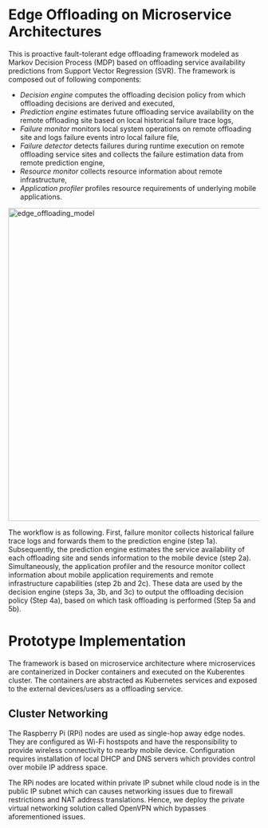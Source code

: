 # Edge Offloading on Microservice Architectures
This is proactive fault-tolerant edge offloading framework modeled as Markov Decision Process (MDP) based on offloading service availability predictions from Support Vector Regression (SVR). The framework is composed out of following components:

- *Decision engine* computes the offloading decision policy from which offloading decisions are derived and executed,
- *Prediction engine* estimates future offloading service availability on the remote offloading site based on local historical failure trace logs,
- *Failure monitor* monitors local system operations on remote offloading site and logs failure events intro local failure file,
- *Failure detector* detects failures during runtime execution on remote offloading service sites and collects the failure estimation data from remote prediction engine,
- *Resource monitor* collects resource information about remote infrastructure,
- *Application profiler* profiles resource requirements of underlying mobile applications.

<img width="627" alt="edge_offloading_model" src="https://user-images.githubusercontent.com/89394269/153574960-a9df1b15-5ea7-42b3-90cc-59c6a149c1eb.png">

The workflow is as following. First, failure monitor collects historical failure trace logs and forwards them to the prediction engine (step 1a). Subsequently, the prediction engine estimates the service availability of each offloading site and sends information to the mobile device (step 2a). Simultaneously, the application profiler and the resource monitor collect information about mobile application requirements and remote infrastructure capabilities (step 2b and 2c). These data are used by the decision engine (steps 3a, 3b, and 3c) to output the offloading decision policy (Step 4a), based on which task offloading is performed (Step 5a and 5b).

# Prototype Implementation
The framework is based on microservice architecture where microservices are containerized in Docker containers and executed on the Kuberentes cluster. The containers are abstracted as Kubernetes services and exposed to the external devices/users as a offloading service. 

## Cluster Networking
The Raspberry Pi (RPi) nodes are used as single-hop away edge nodes. They are configured as Wi-Fi hostspots and have the responsibility to provide wireless connectivity to nearby
mobile device. Configuration requires installation of local DHCP and DNS servers which provides control over mobile IP address space.

The RPi nodes are located within private IP subnet while cloud node is in the public IP subnet which can causes networking issues due to firewall restrictions and NAT address translations. Hence, we deploy the private virtual networking solution called OpenVPN which bypasses aforementioned issues.
